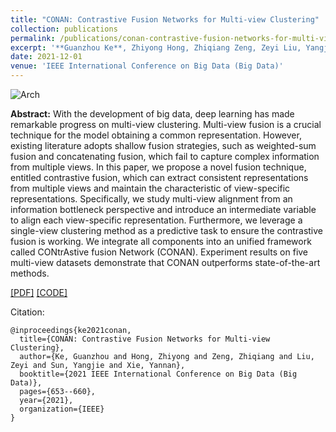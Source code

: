 ```yaml
---
title: "CONAN: Contrastive Fusion Networks for Multi-view Clustering"
collection: publications
permalink: /publications/conan-contrastive-fusion-networks-for-multi-view-clustering
excerpt: '**Guanzhou Ke**, Zhiyong Hong, Zhiqiang Zeng, Zeyi Liu, Yangjie Sun, and Yannan Xie'
date: 2021-12-01
venue: 'IEEE International Conference on Big Data (Big Data)'
---
```


![Arch](https://ihades.cn/images/conan-arch.png)


**Abstract:** With the development of big data, deep learning has made remarkable progress on multi-view clustering. Multi-view fusion is a crucial technique for the model obtaining a common representation. However, existing literature adopts shallow fusion strategies, such as weighted-sum fusion and concatenating fusion, which fail to capture complex information from multiple views. In this paper, we propose a novel fusion technique, entitled contrastive fusion, which can extract consistent representations from multiple views and maintain the characteristic of view-specific representations. Specifically, we study multi-view alignment from an information bottleneck perspective and introduce an intermediate variable to align each view-specific representation. Furthermore, we leverage a single-view clustering method as a predictive task to ensure the contrastive fusion is working. We integrate all components into an unified framework called CONtrAstive fusion Network (CONAN). Experiment results on five multi-view datasets demonstrate that CONAN outperforms state-of-the-art methods.


[\[PDF\]](https://ihades.cn/files/conan.pdf) [\[CODE\]](https://github.com/Guanzhou-Ke/conan)

Citation:

```
@inproceedings{ke2021conan,
  title={CONAN: Contrastive Fusion Networks for Multi-view Clustering},
  author={Ke, Guanzhou and Hong, Zhiyong and Zeng, Zhiqiang and Liu, Zeyi and Sun, Yangjie and Xie, Yannan},
  booktitle={2021 IEEE International Conference on Big Data (Big Data)},
  pages={653--660},
  year={2021},
  organization={IEEE}
}
```